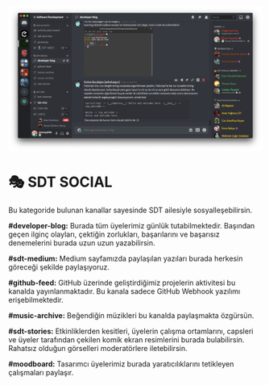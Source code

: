 ![dev-blog](../assets/img/dev-blog.png)

# 🎭 **SDT SOCIAL**

Bu kategoride bulunan kanallar sayesinde SDT ailesiyle sosyalleşebilirsin.

**#developer-blog:** Burada tüm üyelerimiz günlük tutabilmektedir. Başından geçen ilginç olayları, çektiğin zorlukları, başarılarını ve başarısız denemelerini burada uzun uzun yazabilirsin.

**#sdt-medium:** Medium sayfamızda paylaşılan yazıları burada herkesin göreceği şekilde paylaşıyoruz.

**#github-feed:** GitHub üzerinde geliştirdiğimiz projelerin aktivitesi bu kanalda yayınlanmaktadır. Bu kanala sadece GitHub Webhook yazılımı erişebilmektedir.

**#music-archive:** Beğendiğin müzikleri bu kanalda paylaşmakta özgürsün.

**#sdt-stories:** Etkinliklerden kesitleri, üyelerin çalışma ortamlarını, capsleri ve üyeler tarafından çekilen komik ekran resimlerini burada bulabilirsin. Rahatsız olduğun görselleri moderatörlere iletebilirsin.

**#moodboard:** Tasarımcı üyelerimiz burada yaratıcılıklarını tetikleyen çalışmaları paylaşır.
